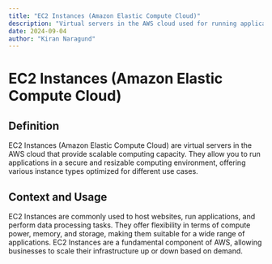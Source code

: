 ```yaml
---
title: "EC2 Instances (Amazon Elastic Compute Cloud)"
description: "Virtual servers in the AWS cloud used for running applications."
date: 2024-09-04
author: "Kiran Naragund"
---
```


# EC2 Instances (Amazon Elastic Compute Cloud)

## Definition

EC2 Instances (Amazon Elastic Compute Cloud) are virtual servers in the AWS
cloud that provide scalable computing capacity. They allow you to run
applications in a secure and resizable computing environment, offering various
instance types optimized for different use cases.

## Context and Usage

EC2 Instances are commonly used to host websites, run applications, and perform
data processing tasks. They offer flexibility in terms of compute power, memory,
and storage, making them suitable for a wide range of applications. EC2
Instances are a fundamental component of AWS, allowing businesses to scale their
infrastructure up or down based on demand.
